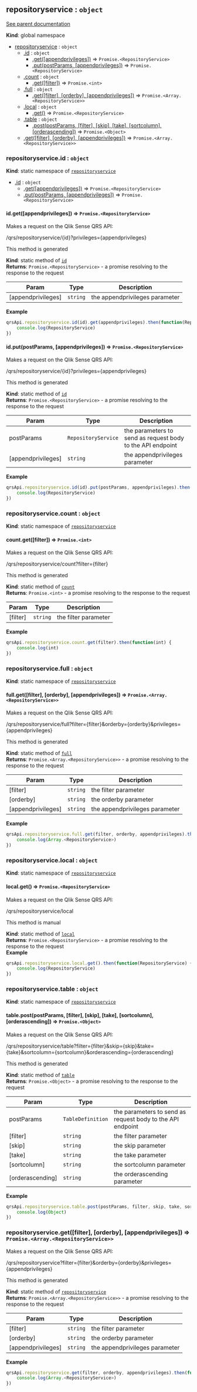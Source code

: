 <a name="repositoryservice"></a>
## repositoryservice : <code>object</code>
[See parent documentation](qrs.md)

**Kind**: global namespace  

* [repositoryservice](#repositoryservice) : <code>object</code>
  * [.id](#repositoryservice.id) : <code>object</code>
    * [.get([appendprivileges])](#repositoryservice.id.get) ⇒ <code>Promise.&lt;RepositoryService&gt;</code>
    * [.put(postParams, [appendprivileges])](#repositoryservice.id.put) ⇒ <code>Promise.&lt;RepositoryService&gt;</code>
  * [.count](#repositoryservice.count) : <code>object</code>
    * [.get([filter])](#repositoryservice.count.get) ⇒ <code>Promise.&lt;int&gt;</code>
  * [.full](#repositoryservice.full) : <code>object</code>
    * [.get([filter], [orderby], [appendprivileges])](#repositoryservice.full.get) ⇒ <code>Promise.&lt;Array.&lt;RepositoryService&gt;&gt;</code>
  * [.local](#repositoryservice.local) : <code>object</code>
    * [.get()](#repositoryservice.local.get) ⇒ <code>Promise.&lt;RepositoryService&gt;</code>
  * [.table](#repositoryservice.table) : <code>object</code>
    * [.post(postParams, [filter], [skip], [take], [sortcolumn], [orderascending])](#repositoryservice.table.post) ⇒ <code>Promise.&lt;Object&gt;</code>
  * [.get([filter], [orderby], [appendprivileges])](#repositoryservice.get) ⇒ <code>Promise.&lt;Array.&lt;RepositoryService&gt;&gt;</code>

<a name="repositoryservice.id"></a>
### repositoryservice.id : <code>object</code>
**Kind**: static namespace of <code>[repositoryservice](#repositoryservice)</code>  

* [.id](#repositoryservice.id) : <code>object</code>
  * [.get([appendprivileges])](#repositoryservice.id.get) ⇒ <code>Promise.&lt;RepositoryService&gt;</code>
  * [.put(postParams, [appendprivileges])](#repositoryservice.id.put) ⇒ <code>Promise.&lt;RepositoryService&gt;</code>

<a name="repositoryservice.id.get"></a>
#### id.get([appendprivileges]) ⇒ <code>Promise.&lt;RepositoryService&gt;</code>
Makes a request on the Qlik Sense QRS API:

/qrs/repositoryservice/{id}?privileges={appendprivileges}

This method is generated

**Kind**: static method of <code>[id](#repositoryservice.id)</code>  
**Returns**: <code>Promise.&lt;RepositoryService&gt;</code> - a promise resolving to the response to the request  

| Param | Type | Description |
| --- | --- | --- |
| [appendprivileges] | <code>string</code> | the appendprivileges parameter |

**Example**  
```javascript
qrsApi.repositoryservice.id(id).get(appendprivileges).then(function(RepositoryService) {
    console.log(RepositoryService)
})
```
<a name="repositoryservice.id.put"></a>
#### id.put(postParams, [appendprivileges]) ⇒ <code>Promise.&lt;RepositoryService&gt;</code>
Makes a request on the Qlik Sense QRS API:

/qrs/repositoryservice/{id}?privileges={appendprivileges}

This method is generated

**Kind**: static method of <code>[id](#repositoryservice.id)</code>  
**Returns**: <code>Promise.&lt;RepositoryService&gt;</code> - a promise resolving to the response to the request  

| Param | Type | Description |
| --- | --- | --- |
| postParams | <code>RepositoryService</code> | the parameters to send as request body to the API endpoint |
| [appendprivileges] | <code>string</code> | the appendprivileges parameter |

**Example**  
```javascript
qrsApi.repositoryservice.id(id).put(postParams, appendprivileges).then(function(RepositoryService) {
    console.log(RepositoryService)
})
```
<a name="repositoryservice.count"></a>
### repositoryservice.count : <code>object</code>
**Kind**: static namespace of <code>[repositoryservice](#repositoryservice)</code>  
<a name="repositoryservice.count.get"></a>
#### count.get([filter]) ⇒ <code>Promise.&lt;int&gt;</code>
Makes a request on the Qlik Sense QRS API:

/qrs/repositoryservice/count?filter={filter}

This method is generated

**Kind**: static method of <code>[count](#repositoryservice.count)</code>  
**Returns**: <code>Promise.&lt;int&gt;</code> - a promise resolving to the response to the request  

| Param | Type | Description |
| --- | --- | --- |
| [filter] | <code>string</code> | the filter parameter |

**Example**  
```javascript
qrsApi.repositoryservice.count.get(filter).then(function(int) {
    console.log(int)
})
```
<a name="repositoryservice.full"></a>
### repositoryservice.full : <code>object</code>
**Kind**: static namespace of <code>[repositoryservice](#repositoryservice)</code>  
<a name="repositoryservice.full.get"></a>
#### full.get([filter], [orderby], [appendprivileges]) ⇒ <code>Promise.&lt;Array.&lt;RepositoryService&gt;&gt;</code>
Makes a request on the Qlik Sense QRS API:

/qrs/repositoryservice/full?filter={filter}&orderby={orderby}&privileges={appendprivileges}

This method is generated

**Kind**: static method of <code>[full](#repositoryservice.full)</code>  
**Returns**: <code>Promise.&lt;Array.&lt;RepositoryService&gt;&gt;</code> - a promise resolving to the response to the request  

| Param | Type | Description |
| --- | --- | --- |
| [filter] | <code>string</code> | the filter parameter |
| [orderby] | <code>string</code> | the orderby parameter |
| [appendprivileges] | <code>string</code> | the appendprivileges parameter |

**Example**  
```javascript
qrsApi.repositoryservice.full.get(filter, orderby, appendprivileges).then(function(Array.<RepositoryService>) {
    console.log(Array.<RepositoryService>)
})
```
<a name="repositoryservice.local"></a>
### repositoryservice.local : <code>object</code>
**Kind**: static namespace of <code>[repositoryservice](#repositoryservice)</code>  
<a name="repositoryservice.local.get"></a>
#### local.get() ⇒ <code>Promise.&lt;RepositoryService&gt;</code>
Makes a request on the Qlik Sense QRS API:

/qrs/repositoryservice/local

This method is manual

**Kind**: static method of <code>[local](#repositoryservice.local)</code>  
**Returns**: <code>Promise.&lt;RepositoryService&gt;</code> - a promise resolving to the response to the request  
**Example**  
```javascript
qrsApi.repositoryservice.local.get().then(function(RepositoryService) {
    console.log(RepositoryService)
})
```
<a name="repositoryservice.table"></a>
### repositoryservice.table : <code>object</code>
**Kind**: static namespace of <code>[repositoryservice](#repositoryservice)</code>  
<a name="repositoryservice.table.post"></a>
#### table.post(postParams, [filter], [skip], [take], [sortcolumn], [orderascending]) ⇒ <code>Promise.&lt;Object&gt;</code>
Makes a request on the Qlik Sense QRS API:

/qrs/repositoryservice/table?filter={filter}&skip={skip}&take={take}&sortcolumn={sortcolumn}&orderascending={orderascending}

This method is generated

**Kind**: static method of <code>[table](#repositoryservice.table)</code>  
**Returns**: <code>Promise.&lt;Object&gt;</code> - a promise resolving to the response to the request  

| Param | Type | Description |
| --- | --- | --- |
| postParams | <code>TableDefinition</code> | the parameters to send as request body to the API endpoint |
| [filter] | <code>string</code> | the filter parameter |
| [skip] | <code>string</code> | the skip parameter |
| [take] | <code>string</code> | the take parameter |
| [sortcolumn] | <code>string</code> | the sortcolumn parameter |
| [orderascending] | <code>string</code> | the orderascending parameter |

**Example**  
```javascript
qrsApi.repositoryservice.table.post(postParams, filter, skip, take, sortcolumn, orderascending).then(function(Object) {
    console.log(Object)
})
```
<a name="repositoryservice.get"></a>
### repositoryservice.get([filter], [orderby], [appendprivileges]) ⇒ <code>Promise.&lt;Array.&lt;RepositoryService&gt;&gt;</code>
Makes a request on the Qlik Sense QRS API:

/qrs/repositoryservice?filter={filter}&orderby={orderby}&privileges={appendprivileges}

This method is generated

**Kind**: static method of <code>[repositoryservice](#repositoryservice)</code>  
**Returns**: <code>Promise.&lt;Array.&lt;RepositoryService&gt;&gt;</code> - a promise resolving to the response to the request  

| Param | Type | Description |
| --- | --- | --- |
| [filter] | <code>string</code> | the filter parameter |
| [orderby] | <code>string</code> | the orderby parameter |
| [appendprivileges] | <code>string</code> | the appendprivileges parameter |

**Example**  
```javascript
qrsApi.repositoryservice.get(filter, orderby, appendprivileges).then(function(Array.<RepositoryService>) {
    console.log(Array.<RepositoryService>)
})
```
